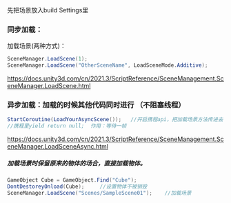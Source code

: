先把场景放入build Settings里

### 同步加载：
加载场景(两种方式)：
```c#
SceneManager.LoadScene(1);
SceneManager.LoadScene("OtherSceneName", LoadSceneMode.Additive);
```
https://docs.unity3d.com/cn/2021.3/ScriptReference/SceneManagement.SceneManager.LoadScene.html


### 异步加载：加载的时候其他代码同时进行 （不阻塞线程）
```c#
StartCoroutine(LoadYourAsyncScene());   //开启携程api，把加载场景方法传进去
//携程里yield return null;  作用：等待一帧
```
https://docs.unity3d.com/cn/2021.3/ScriptReference/SceneManagement.SceneManager.LoadSceneAsync.html


##### 加载场景时保留原来的物体的场合，直接加载物体。
```c#
GameObject Cube = GameObject.Find("Cube");
DontDestoreyOnload(Cube);     //设置物体不被销毁
SceneManager.LoadScene("Scenes/SampleScene01");    //加载场景
```